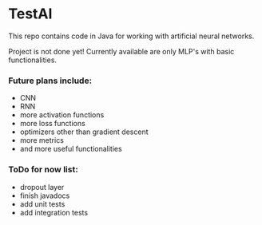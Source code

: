 # TestAI
This repo contains code in Java for working with artificial neural networks.

Project is not done yet!
Currently available are only MLP's with basic functionalities.

### Future plans include:
- CNN
- RNN
- more activation functions
- more loss functions
- optimizers other than gradient descent
- more metrics
- and more useful functionalities

### ToDo for now list:
- dropout layer
- finish javadocs
- add unit tests
- add integration tests
